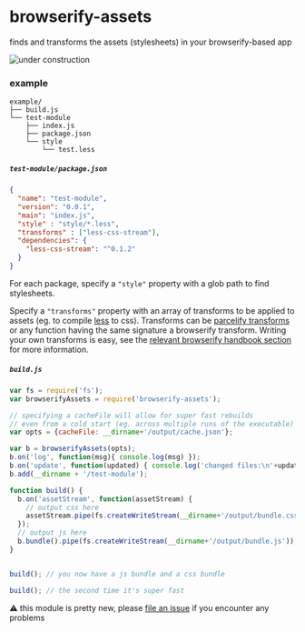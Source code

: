 # browserify-assets

finds and transforms the assets (stylesheets) in your browserify-based app

![under construction](http://www.oocities.org/graphickid/3d-workl.gif)

### example

```
example/
├── build.js
└── test-module
    ├── index.js
    ├── package.json
    └── style
        └── test.less
```

##### `test-module/package.json`
```json
{
  "name": "test-module",
  "version": "0.0.1",
  "main": "index.js",
  "style" : "style/*.less",
  "transforms" : ["less-css-stream"],
  "dependencies": {
    "less-css-stream": "^0.1.2"
  }
}
```
For each package, specify a `"style"` property with a glob path to find stylesheets.

Specify a `"transforms"` property with an array of transforms to be
applied to assets (eg. to compile [less](http://lesscss.org) to css). Transforms
can be [parcelify transforms](https://www.npmjs.org/browse/keyword/parcelify)
or any function having the same signature a browserify transform. Writing your
own transforms is easy, see the [relevant browserify handbook section](https://github.com/substack/browserify-handbook#writing-your-own)
 for more information.

##### `build.js`
```js
var fs = require('fs');
var browserifyAssets = require('browserify-assets');

// specifying a cacheFile will allow for super fast rebuilds
// even from a cold start (eg. across multiple runs of the executable)
var opts = {cacheFile: __dirname+'/output/cache.json'};

var b = browserifyAssets(opts);
b.on('log', function(msg){ console.log(msg) });
b.on('update', function(updated) { console.log('changed files:\n'+updated.join('\n')) });
b.add(__dirname + '/test-module');

function build() {
  b.on('assetStream', function(assetStream) {
    // output css here
    assetStream.pipe(fs.createWriteStream(__dirname+'/output/bundle.css'));
  });
  // output js here
  b.bundle().pipe(fs.createWriteStream(__dirname+'/output/bundle.js'));
}


build(); // you now have a js bundle and a css bundle

build(); // the second time it's super fast

```
:warning: this module is pretty new, please [file an issue](https://github.com/jsdf/browserify-assets/issues)
if you encounter any problems
